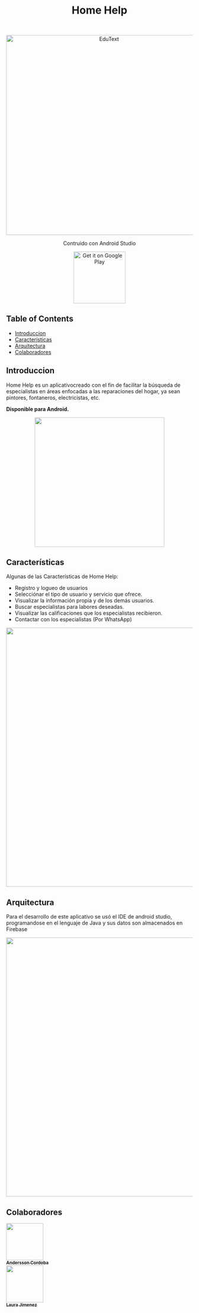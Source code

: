 <h1 align="center"> Home Help </h1> <br>

<p align="center">
  <a href="#"> 
    <img alt="EduText" title="EduText" src="https://user-images.githubusercontent.com/70853111/202803379-e943d173-5eba-4e3f-af79-1f5428244dbe.png" width="540">
  </a>
</p>
 <p align="center">
  Contruido con Android Studio
</p>


<p align="center">
  <a href="https://play.google.com/store/apps"> 
    <img alt="Get it on Google Play" title="Google Play" src="http://i.imgur.com/mtGRPuM.png" width="140">
  </a>
</p>

<!-- START doctoc generated TOC please keep comment here to allow auto update -->
<!-- DON'T EDIT THIS SECTION, INSTEAD RE-RUN doctoc TO UPDATE -->
## Table of Contents

- [Introduccion](#Introduccion)
- [Características](#Características)
- [Arquitectura](#Arquitectura) 
- [Colaboradores](#Colaboradores)

<!-- END doctoc generated TOC please keep comment here to allow auto update -->

## Introduccion

Home Help es un aplicativocreado con el fin de facilitar la búsqueda de especialistas en áreas enfocadas a las reparaciones del hogar, ya sean pintores, fontaneros, electricistas, etc.

**Disponible para Android.** 
<p align="center">
  <img src = "https://user-images.githubusercontent.com/70853111/202804481-8dedc8f4-f0fc-4a4b-ba78-81e08ec373c1.png" width=350>
</p> 

## Características

Algunas de las Características de Home Help:

* Registro y logueo de usuarios
* Selecciónar el tipo de usuario y servicio que ofrece.
* Visualizar la información propia y de los demás usuarios.
* Buscar especialistas para labores deseadas.
* Visualizar las calificaciones que los especialistas recibieron.
* Contactar con los especialistas (Por WhatsApp)
 

<p align="center">
  <img src = "https://user-images.githubusercontent.com/70853111/202804729-a772b64c-ec1a-4ba6-860c-c4fc8af6d662.png" width=700>
</p> 

## Arquitectura

Para el desarrollo de este aplicativo se usó el IDE de android studio, programandose en el lenguaje de Java y sus datos son almacenados en Firebase

<p align="center">
  <img src = "https://user-images.githubusercontent.com/70853111/202805046-771ac1d9-0d99-4f8c-b7f3-ca8609bef49d.png" width=700>
</p> 

 
## Colaboradores 

 [<img src="https://avatars.githubusercontent.com/u/70853111?v=4" width="100px;"/><br /><sub><b>Andersson Cordoba</b></sub>](https://github.com/andersson980114)<br /> 
 [<img src="https://avatars.githubusercontent.com/u/33579122?v=4" width="100px;"/><br /><sub><b>Laura Jimenez</b></sub>](https://github.com/totoro1298)<br />

 
